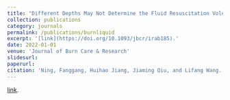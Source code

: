 ```yaml
---
title: "Different Depths May Not Determine the Fluid Resuscitation Volume in Early-Stage Management of Severe Burns: A Model-Comparison Retrospective Analysis of Fluid Volume Determining Factors"
collection: publications
category: journals
permalink: /publications/burnliquid
excerpt: '[link](https://doi.org/10.1093/jbcr/irab185).'
date: 2022-01-01
venue: 'Journal of Burn Care & Research'
slidesurl: 
paperurl: 
citation: 'Ning, Fanggang, Huihao Jiang, Jiaming Qiu, and Lifang Wang. 2022. &quot;Different Depths May Not Determine the Fluid Resuscitation Volume in Early-Stage Management of Severe Burns: A Model-Comparison Retrospective Analysis of Fluid Volume Determining Factors.&quot; <i>Journal of Burn Care & Research</i> 43 (2): 412–18.'
---
```


<!-- Ning, Fanggang, Huihao Jiang, **Jiaming Qiu**, and Lifang Wang. 2022. "Different Depths May Not Determine the Fluid Resuscitation Volume in Early-Stage Management of Severe Burns: A Model-Comparison Retrospective Analysis of Fluid Volume Determining Factors." *Journal of Burn Care & Research* 43 (2): 412–18. -->

[link](https://doi.org/10.1093/jbcr/irab185).